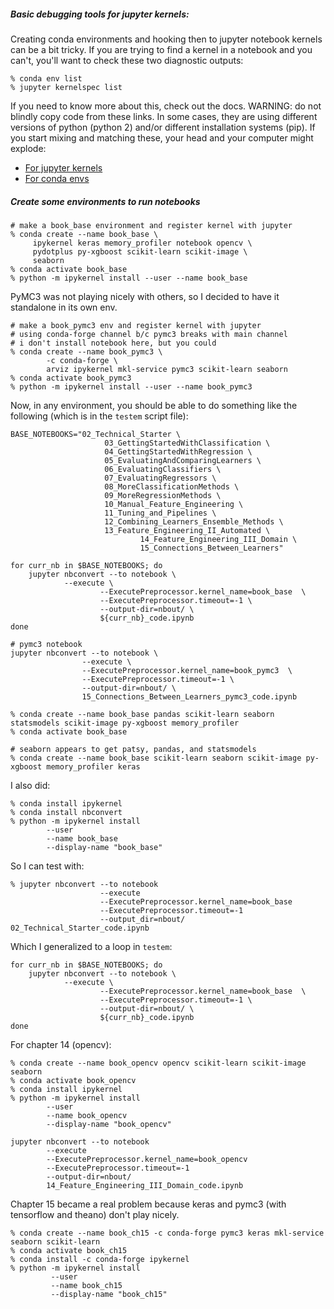 ##### Basic debugging tools for jupyter kernels:
Creating conda environments and hooking then to jupyter notebook kernels can be a bit tricky.  If you are trying to find a kernel in a notebook and you can't, you'll want to check these two diagnostic outputs:

```
% conda env list
% jupyter kernelspec list
```

If you need to know more about this, check out the docs.  WARNING:  do not blindly copy code from these links.  In some cases, they are using different versions of python (python 2) and/or different installation systems (pip).  If you start mixing and matching these, your head and your computer might explode:
  * [For jupyter kernels](https://ipython.readthedocs.io/en/latest/install/kernel_install.html)
  * [For conda envs](https://docs.conda.io/projects/conda/en/latest/user-guide/tasks/manage-environments.html)

##### Create some environments to run notebooks
```
# make a book_base environment and register kernel with jupyter
% conda create --name book_base \
     ipykernel keras memory_profiler notebook opencv \
     pydotplus py-xgboost scikit-learn scikit-image \
     seaborn    
% conda activate book_base
% python -m ipykernel install --user --name book_base
```

PyMC3 was not playing nicely with others, so I decided to have it
standalone in its own env.  
```
# make a book_pymc3 env and register kernel with jupyter
# using conda-forge channel b/c pymc3 breaks with main channel
# i don't install notebook here, but you could
% conda create --name book_pymc3 \
        -c conda-forge \
        arviz ipykernel mkl-service pymc3 scikit-learn seaborn
% conda activate book_pymc3
% python -m ipykernel install --user --name book_pymc3
```

Now, in any environment, you should be able to do something like the following (which is in the `testem` script file):
```
BASE_NOTEBOOKS="02_Technical_Starter \
			         03_GettingStartedWithClassification \
			         04_GettingStartedWithRegression \
			         05_EvaluatingAndComparingLearners \
			         06_EvaluatingClassifiers \
			         07_EvaluatingRegressors \
			         08_MoreClassificationMethods \
			         09_MoreRegressionMethods \
			         10_Manual_Feature_Engineering \
			         11_Tuning_and_Pipelines \
			         12_Combining_Learners_Ensemble_Methods \
			         13_Feature_Engineering_II_Automated \
							 14_Feature_Engineering_III_Domain \
							 15_Connections_Between_Learners"

for curr_nb in $BASE_NOTEBOOKS; do
	jupyter nbconvert --to notebook \
	        --execute \
					--ExecutePreprocessor.kernel_name=book_base  \
					--ExecutePreprocessor.timeout=-1 \
					--output-dir=nbout/ \
					${curr_nb}_code.ipynb
done

# pymc3 notebook
jupyter nbconvert --to notebook \
				--execute \
				--ExecutePreprocessor.kernel_name=book_pymc3  \
				--ExecutePreprocessor.timeout=-1 \
				--output-dir=nbout/ \
				15_Connections_Between_Learners_pymc3_code.ipynb
```



```
% conda create --name book_base pandas scikit-learn seaborn statsmodels scikit-image py-xgboost memory_profiler
% conda activate book_base
```
```
# seaborn appears to get patsy, pandas, and statsmodels
% conda create --name book_base scikit-learn seaborn scikit-image py-xgboost memory_profiler keras
```

I also did:
```
% conda install ipykernel
% conda install nbconvert
% python -m ipykernel install
        --user
        --name book_base
        --display-name "book_base"
```

So I can test with:
```
% jupyter nbconvert --to notebook
                    --execute
                    --ExecutePreprocessor.kernel_name=book_base
                    --ExecutePreprocessor.timeout=-1  
                    --output_dir=nbout/ 02_Technical_Starter_code.ipynb
```

Which I generalized to a loop in `testem`:

```
for curr_nb in $BASE_NOTEBOOKS; do
	jupyter nbconvert --to notebook \
	        --execute \
					--ExecutePreprocessor.kernel_name=book_base  \
					--ExecutePreprocessor.timeout=-1 \
					--output-dir=nbout/ \
					${curr_nb}_code.ipynb
done
```

For chapter 14 (opencv):
```
% conda create --name book_opencv opencv scikit-learn scikit-image seaborn
% conda activate book_opencv
% conda install ipykernel
% python -m ipykernel install
        --user
        --name book_opencv
        --display-name "book_opencv"
```

```
jupyter nbconvert --to notebook
        --execute
        --ExecutePreprocessor.kernel_name=book_opencv  
        --ExecutePreprocessor.timeout=-1
        --output-dir=nbout/
        14_Feature_Engineering_III_Domain_code.ipynb
```

Chapter 15 became a real problem because keras and pymc3 (with tensorflow and theano) don't play nicely.  
```
% conda create --name book_ch15 -c conda-forge pymc3 keras mkl-service seaborn scikit-learn
% conda activate book_ch15
% conda install -c conda-forge ipykernel
% python -m ipykernel install
         --user
         --name book_ch15
         --display-name "book_ch15"
```
